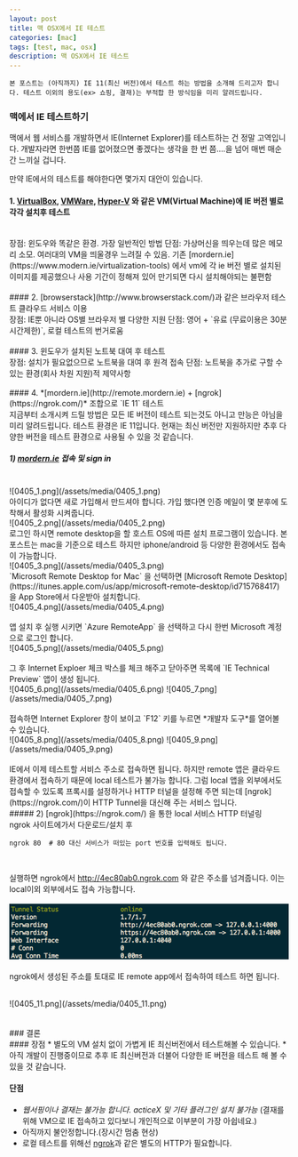 ```yaml
---
layout: post
title: 맥 OSX에서 IE 테스트
categories: [mac]
tags: [test, mac, osx]
description: 맥 OSX에서 IE 테스트
---
```




`본 포스트는 (아직까지) IE 11(최신 버전)에서 테스트 하는 방법을 소개해 드리고자 합니다. 테스트 이외의 용도(ex> 쇼핑, 결재)는 부적합 한 방식임을 미리 알려드립니다.`



### 맥에서 IE 테스트하기


맥에서 웹 서비스를 개발하면서 IE(Internet Explorer)를 테스트하는 건 정말 고역입니다. 개발자라면 한번쯤 IE를 없어졌으면 좋겠다는 생각을 한 번 쯤....을 넘어 매번 매순간 느끼실 겁니다.


만약 IE에서의 테스트를 해야한다면 몇가지 대안이 있습니다. 

#### 1. [VirtualBox](http://www.browserstack.com/), [VMWare](http://www.vmware.com/), [Hyper-V](http://www.microsoft.com/en-us/server-cloud/solutions/virtualization.aspx) 와 같은 VM(Virtual Machine)에 IE 버전 별로 각각 설치후 테스트
<br>
장점: 윈도우와 똑같은 환경. 가장 일반적인 방법
단점: 가상머신을 띄우는데 많은 메모리 소모. 여러대의 VM을 띄울경우 느려질 수 있음.
기존 [mordern.ie](https://www.modern.ie/virtualization-tools) 에서 vm에 각 ie 버전 별로 설치된 이미지를 제공했으나 사용 기간이 정해져 있어 만기되면 다시 설치해야되는 불편함
<br>
<br>
#### 2. [browserstack](http://www.browserstack.com/)과 같은 브라우저 테스트 클라우드 서비스 이용
<br>
장점: IE뿐 아니라 OS별 브라우저 별 다양한 지원  
단점: 영어 + `유료 (무료이용은 30분 시간제한)`, 로컬 테스트의 번거로움
<br>
<br>
#### 3. 윈도우가 설치된 노트북 대여 후 테스트
<br>
장점: 설치가 필요없으므로 노트북을 대여 후 원격 접속  
단점: 노트북을 추가로 구할 수 있는 환경(회사 차원 지원)적 제약사항
<br>
<br>
#### 4. *[mordern.ie](http://remote.mordern.ie) + [ngrok](https://ngrok.com/)* 조합으로 `IE 11` 테스트
<br>
지금부터 소개시켜 드릴 방법은 모든 IE 버전이 테스트 되는것도 아니고 만능은 아님을 미리 알려드립니다.  
테스트 환경은 IE 11입니다.  
현재는 최신 버전만 지원하지만 추후 다양한 버전을 테스트 환경으로 사용될 수 있을 것 같습니다.  

##### 1) [mordern.ie](http://remote.mordern.ie) 접속 및 sign in  
<br>
![0405_1.png](/assets/media/0405_1.png)  
<br>
아이디가 없다면 새로 가입해서 만드셔야 합니다.  
가입 했다면 인증 메일이 몇 분후에 도착해서 활성화 시켜줍니다.  
<br>
![0405_2.png](/assets/media/0405_2.png)  
<br>
로그인 하시면 remote desktop을 할 호스트 OS에 따른 설치 프로그램이 있습니다. 본 포스트는 mac을 기준으로 테스트 하지만 iphone/android 등 다양한 환경에서도 접속이 가능합니다.  
<br>
![0405_3.png](/assets/media/0405_3.png)  
<br>
`Microsoft Remote Desktop for Mac` 을 선택하면 [Microsoft Remote Desktop](https://itunes.apple.com/us/app/microsoft-remote-desktop/id715768417) 을 App Store에서 다운받아 설치합니다.  
<br>
![0405_4.png](/assets/media/0405_4.png)
<br>
<br>
앱 설치 후 실행 시키면 `Azure RemoteApp` 을 선택하고 다시 한번 Microsoft 계정으로 로그인 합니다.  
<br>
![0405_5.png](/assets/media/0405_5.png)  
<br>
<br>
그 후 Internet Exploer 체크 박스를 체크 해주고 닫아주면 목록에 `IE Technical Preview` 앱이 생성 됩니다.  
<br>
![0405_6.png](/assets/media/0405_6.png)
![0405_7.png](/assets/media/0405_7.png)  
<br>
<br>
접속하면 Internet Explorer 창이 보이고 `F12` 키를 누르면 *개발자 도구*를 열어볼 수 있습니다.  
<br>
![0405_8.png](/assets/media/0405_8.png)
![0405_9.png](/assets/media/0405_9.png)
<br>
<br>
IE에서 이제 테스트할 서비스 주소로 접속하면 됩니다. 하지만 remote 앱은 클라우드 환경에서 접속하기 때문에 local 테스트가 불가능 합니다. 그럼 local 앱을 외부에서도 접속할 수 있도록 프록시를 설정하거나 HTTP 터널을 설정해 주면 되는데 [ngrok](https://ngrok.com/)이 HTTP Tunnel을 대신해 주는 서비스 입니다.
<br>
##### 2) [ngrok](https://ngrok.com/) 을 통한 local 서비스 HTTP 터널링
<br>
ngrok 사이트에가서 다운로드/설치 후   
<br>

```
ngrok 80  # 80 대신 서비스가 떠있는 port 번호를 입력해도 됩니다.

``` 
<br>

실행하면 ngrok에서 http://4ec80ab0.ngrok.com 와 같은 주소를 넘겨줍니다. 이는 local이외 외부에서도 접속 가능합니다.  
<br>
![0405_10.png](/assets/media/0405_10.png)
<br>
<br>
ngrok에서 생성된 주소를 토대로 IE remote app에서 접속하여 테스트 하면 됩니다.

<br>
![0405_11.png](/assets/media/0405_11.png)
<br>
<br>
<br>
### 결론
<br>
#### 장점
* 별도의 VM 설치 없이 가볍게 IE 최신버전에서 테스트해볼 수 있습니다.
* 아직 개발이 진행중이므로 추후 IE 최신버전과 더불어 다양한 IE 버전을 테스트 해 볼 수 있을 것 같습니다.  

#### 단점
* *웹서핑이나 결재는 불가능 합니다. acticeX 및 기타 플러그인 설치 불가능* (결재를 위해 VM으로 IE 접속하고 있다보니 개인적으로 이부분이 가장 아쉽네요.)
* 아직까지 불안정합니다.(장시간 멈춤 현상)
* 로컬 테스트를 위해선 [ngrok](https://ngrok.com/)과 같은 별도의 HTTP가 필요합니다. 















